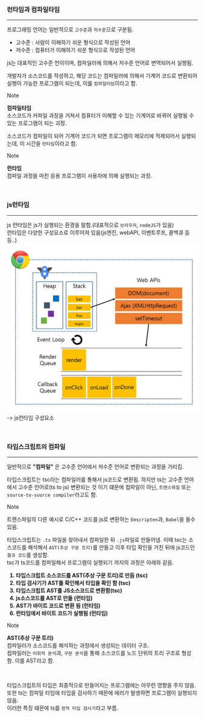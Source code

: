 ### 런타임과 컴파일타임
---
프로그래밍 언어는 일반적으로 `고수준`과 `저수준`으로 구분됨.
- 고수준 : 사람이 이해하기 쉬운 형식으로 작성된 언어
- 저수준 : 컴퓨터가 이해하기 쉬운 형식으로 작성된 언어

js는 대표적인 고수준 언이이며, 컴파일러에 의해서 저수준 언어로 변역되어서 실행됨.

개발자가 소스코드를 작성하고, 해당 코드는 컴파일러에 의해서 기계어 코드로 변환되어 실행이 가능한 프로그램이 되는데, 이를 `컴파일타임`이라고 함. <br />
> [!NOTE]
> **컴파일타임** <br />
> 소스코드가 커파일 과정을 거쳐서 컴퓨터가 이해할 수 있는 기계어로 바뀌어 실행될 수 있는 프로그램이 되는 괴정.

소스코드가 컴파일이 되어 기계어 코드가 되면 프로그램이 메모리에 적제되어서 실행되는데, 이 시간을 `런타임`이라고 함.
> [!NOTE]
> **런타임** <br />
> 컴파일 과정을 마친 응용 프로그램이 사용자에 의해 실행되는 과정.

<br />

### js런타임
---
js 런타임은 js가 실행되는 환경을 말함.(대표적으로 `브라우저`, `nodeJS`가 있음)<br />
런타임은 다양한 구성요소로 이루어져 있음(js엔진, webAPI, 이벤트루프, 콜백큐 등등..)
<img src="../../assets/CH06/js_runtime.png" />
-> js런타임 구성요소

<br />

### 타입스크립트의 컴파일
---
일반적으로 **"컴파일"** 은 고수준 언어에서 저수준 언어로 변환되는 과정을 가리킴. <br />

타입스크립트는 tsc라는 컴파일러를 통해서 js코드로 변환됨. 하지만 ts는 고수준 언어에서 고수준 언어로(ts to js) 변환되는 것 이기 떄문에 컴파일이 아닌, `트랜스파일` 또는 `source-to-source compiler`라고도 함.

> [!NOTE]
> 트랜스파일의 다른 예시로 C/C++ 코드를 js로 변환하는 `Emscripten`과, `Babel`을 들수있음.

타입스크립트는 `.ts` 파일을 찾아내서 컴파일한 뒤 `.js`파일로 만들어냄.
이때 tsc는 소스코드를 해석해서 `AST(추상 구문 트리)`를 만들고 이후 타입 확인을 거친 뒤에 js코드인 `결과 코드`를 생성함. <br/>
tsc가 ts코드를 컴파일해서 프로그램이 실행되기 까지의 과정은 아래와 같음.

<ol style="font-weight: bold">
  <li>타입스크립트 소스코드를 AST(추상 구문 트리)로 만듬 (tsc)</li>
  <li>타입 검사기가 AST를 확인해서 타입을 확인 함 (tsc)</li>
  <li>타입스크립트 AST를 JS소스코드로 변환함(tsc)</li>
  <li>js소스코드를 AST로 만듦 (런타임)</li>
  <li>AST가 바이트 코드로 변환 됨 (런타임)</li>
  <li>런타임에서 바이트 코드가 실행됨 (런타임)</li>
</ol>

> [!NOTE]
> **AST(추상 구문 트리)** <br/>
> 컴파일러가 소스코드를 해석하는 과정에서 생성되는 데이터 구조. <br />
> 컴파일러는 `어휘적 분석`과, `구문 분석`을 통해 소스코드를 노드 단위의 트리 구조로 형성함. 이를 AST라고 함.

<br/>

타입스크립트의 타입은 최종적으로 만들어지는 프로그램에는 아무런 영향을 주지 않음. 또한 ts는 컴파일 타임에 타입을 검사하기 때문에 에러가 발생하면 프로그램이 실행되지 않음. <br />
이러한 특징 떄문에 ts를 `정적 타입 검사기`라고 부름.